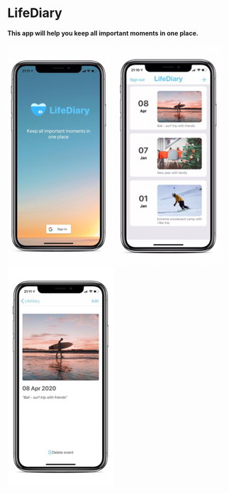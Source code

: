 # LifeDiary
#### This app will help you keep all important moments in one place.
<p float="left">
<img src="https://github.com/deshinam/LifeDiary/blob/master/photo5305542585462402798.jpg" alt="drawing" width="232"/>
<img src="https://github.com/deshinam/LifeDiary/blob/master/photo5305542585462402796.jpg" alt="drawing" width="250"/>
<img src="https://github.com/deshinam/LifeDiary/blob/master/photo5305542585462402799.jpg" alt="drawing" width="240"/>
</p>




